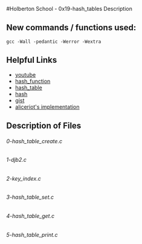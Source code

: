 #Holberton School - 0x19-hash_tables
Description

## New commands / functions used:
``gcc -Wall -pedantic -Werror -Wextra``

## Helpful Links
* [youtube](https://www.youtube.com/watch?v=MfhjkfocRR0)
* [hash_function](https://en.wikipedia.org/wiki/Hash_function)
* [hash_table](https://en.wikipedia.org/wiki/Hash_table)
* [hash](http://www.cse.yorku.ca/%7Eoz/hash.html)
* [gist](https://gist.github.com/tonious/1377667)
* [aliceriot's implementation](https://github.com/aliceriot/hashtable)

## Description of Files
<h6>0-hash_table_create.c</h6>

<h6>1-djb2.c</h6>

<h6>2-key_index.c</h6>

<h6>3-hash_table_set.c</h6>

<h6>4-hash_table_get.c</h6>

<h6>5-hash_table_print.c</h6>
